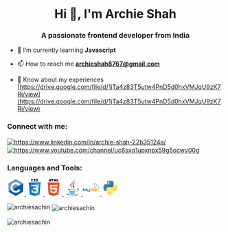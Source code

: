 <h1 align="center">Hi 👋, I'm Archie Shah</h1>
<h3 align="center">A passionate frontend developer from India</h3>

- 🌱 I’m currently learning **Javascript**

- 📫 How to reach me **archieshah8767@gmail.com**

- 📄 Know about my experiences [https://drive.google.com/file/d/1jTa4z83T5utw4PnD5d0hxVMJqU9zK7Ri/view](https://drive.google.com/file/d/1jTa4z83T5utw4PnD5d0hxVMJqU9zK7Ri/view)

<h3 align="left">Connect with me:</h3>
<p align="left">
<a href="https://linkedin.com/in/https://www.linkedin.com/in/archie-shah-22b35124a/" target="blank"><img align="center" src="https://raw.githubusercontent.com/rahuldkjain/github-profile-readme-generator/master/src/images/icons/Social/linked-in-alt.svg" alt="https://www.linkedin.com/in/archie-shah-22b35124a/" height="30" width="40" /></a>
<a href="https://www.youtube.com/c/https://www.youtube.com/channel/uc6sxq1upxnpx59g5ocwy00g" target="blank"><img align="center" src="https://raw.githubusercontent.com/rahuldkjain/github-profile-readme-generator/master/src/images/icons/Social/youtube.svg" alt="https://www.youtube.com/channel/uc6sxq1upxnpx59g5ocwy00g" height="30" width="40" /></a>
</p>

<h3 align="left">Languages and Tools:</h3>
<p align="left"> <a href="https://www.cprogramming.com/" target="_blank" rel="noreferrer"> <img src="https://raw.githubusercontent.com/devicons/devicon/master/icons/c/c-original.svg" alt="c" width="40" height="40"/> </a> <a href="https://www.w3schools.com/css/" target="_blank" rel="noreferrer"> <img src="https://raw.githubusercontent.com/devicons/devicon/master/icons/css3/css3-original-wordmark.svg" alt="css3" width="40" height="40"/> </a> <a href="https://www.w3.org/html/" target="_blank" rel="noreferrer"> <img src="https://raw.githubusercontent.com/devicons/devicon/master/icons/html5/html5-original-wordmark.svg" alt="html5" width="40" height="40"/> </a> <a href="https://www.java.com" target="_blank" rel="noreferrer"> <img src="https://raw.githubusercontent.com/devicons/devicon/master/icons/java/java-original.svg" alt="java" width="40" height="40"/> </a> <a href="https://www.mysql.com/" target="_blank" rel="noreferrer"> <img src="https://raw.githubusercontent.com/devicons/devicon/master/icons/mysql/mysql-original-wordmark.svg" alt="mysql" width="40" height="40"/> </a> <a href="https://www.python.org" target="_blank" rel="noreferrer"> <img src="https://raw.githubusercontent.com/devicons/devicon/master/icons/python/python-original.svg" alt="python" width="40" height="40"/> </a> </p>

<p><img align="left" src="https://github-readme-stats.vercel.app/api/top-langs?username=archiesachin&show_icons=true&locale=en&layout=compact" alt="archiesachin" /></p>

<p>&nbsp;<img align="center" src="https://github-readme-stats.vercel.app/api?username=archiesachin&show_icons=true&locale=en" alt="archiesachin" /></p>

<p><img align="center" src="https://github-readme-streak-stats.herokuapp.com/?user=archiesachin&" alt="archiesachin" /></p>
